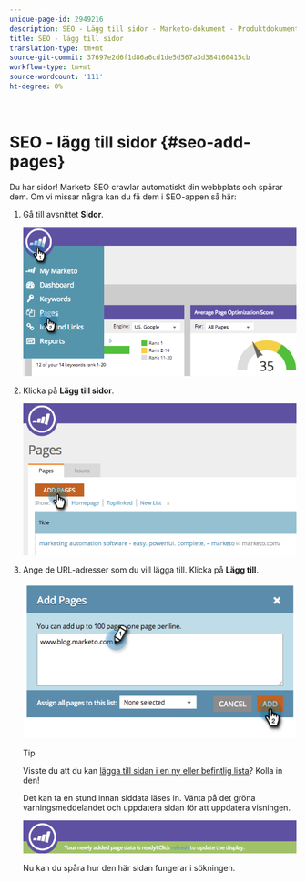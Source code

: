 ```yaml
---
unique-page-id: 2949216
description: SEO - Lägg till sidor - Marketo-dokument - Produktdokumentation
title: SEO - lägg till sidor
translation-type: tm+mt
source-git-commit: 37697e2d6f1d86a6cd1de5d567a3d384160415cb
workflow-type: tm+mt
source-wordcount: '111'
ht-degree: 0%

---
```



# SEO - lägg till sidor {#seo-add-pages}

Du har sidor! Marketo SEO crawlar automatiskt din webbplats och spårar dem. Om vi missar några kan du få dem i SEO-appen så här:

1. Gå till avsnittet **Sidor**.

   ![](assets/image2014-9-18-12-3a55-3a19.png)

1. Klicka på **Lägg till sidor**.

   ![](assets/image2014-9-18-12-3a55-3a53.png)

1. Ange de URL-adresser som du vill lägga till. Klicka på **Lägg till**.

   ![](assets/image2014-9-18-12-3a56-3a15.png)

   >[!TIP]
   >
   >Visste du att du kan [lägga till sidan i en ny eller befintlig lista](/help/marketo/product-docs/additional-apps/seo/understanding-seo/seo-managing-lists.md)? Kolla in den!

   Det kan ta en stund innan siddata läses in. Vänta på det gröna varningsmeddelandet och uppdatera sidan för att uppdatera visningen.

   ![](assets/image2014-9-18-12-3a57-3a10.png)

   Nu kan du spåra hur den här sidan fungerar i sökningen.
